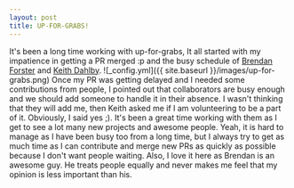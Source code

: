 ```yaml
---
layout: post
title: UP-FOR-GRABS!
---
```


It's been a long time working with up-for-grabs, It all started with my impatience in getting a PR merged :p and the busy schedule of [Brendan Forster](https://github.com/shiftkey) and [Keith Dahlby](https://github.com/dahlbyk). 
![_config.yml]({{ site.baseurl }}/images/up-for-grabs.png)
Once my PR was getting delayed and I needed some contributions from people, I pointed out that collaborators are busy enough and we should add someone to handle it in their absence. I wasn't thinking that they will add me, then Keith asked me if I am volunteering to be a part of it. Obviously, I said yes ;). It's been a great time working with them as I get to see a lot many new projects and awesome people. Yeah, it is hard to manage as I have been busy too from a long time, but I always try to get as much time as I can contribute and merge new PRs as quickly as possible because I don't want people waiting. Also, I love it here as Brendan is an awesome guy. He treats people equally and never makes me feel that my opinion is less important than his. 
